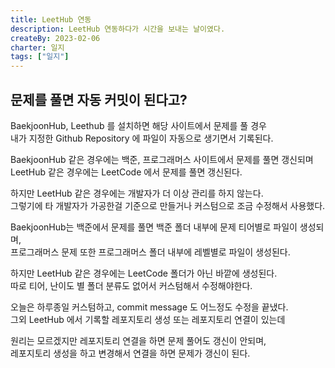 ```yaml
---
title: LeetHub 연동
description: LeetHub 연동하다가 시간을 보내는 날이였다.
createBy: 2023-02-06
charter: 일지
tags: ["일지"]
---
```


## 문제를 풀면 자동 커밋이 된다고?

BaekjoonHub, Leethub 를 설치하면 해당 사이트에서 문제를 풀 경우  
내가 지정한 Github Repository 에 파일이 자동으로 생기면서 기록된다.

BaekjoonHub 같은 경우에는 백준, 프로그래머스 사이트에서 문제를 풀면 갱신되며  
LeetHub 같은 경우에는 LeetCode 에서 문제를 풀면 갱신된다.

하지만 LeetHub 같은 경우에는 개발자가 더 이상 관리를 하지 않는다.  
그렇기에 타 개발자가 가공한걸 기준으로 만들거나 커스텀으로 조금 수정해서 사용했다.

BaekjoonHub는 백준에서 문제를 풀면 백준 폴더 내부에 문제 티어별로 파일이 생성되며,  
프로그래머스 문제 또한 프로그래머스 폴더 내부에 레벨별로 파일이 생성된다.

하지만 LeetHub 같은 경우에는 LeetCode 폴더가 아닌 바깥에 생성된다.  
따로 티어, 난이도 별 폴더 분류도 없어서 커스텀해서 수정해야한다.

오늘은 하루종일 커스텀하고, commit message 도 어느정도 수정을 끝냈다.  
그외 LeetHub 에서 기록할 레포지토리 생성 또는 레포지토리 연결이 있는데

원리는 모르겠지만 레포지토리 연결을 하면 문제 풀어도 갱신이 안되며,  
레포지토리 생성을 하고 변경해서 연결을 하면 문제가 갱신이 된다.
